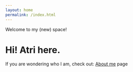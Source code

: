 ```yaml
---
layout: home
permalink: /index.html
---
```


Welcome to my (new) space!

<h1 class="center">
Hi! Atri here.
</h1>

<div class="center">
  If you are wondering who I am, check out: <a href="https://atrighosh.github.io/about.html">About me</a> page
</div>

